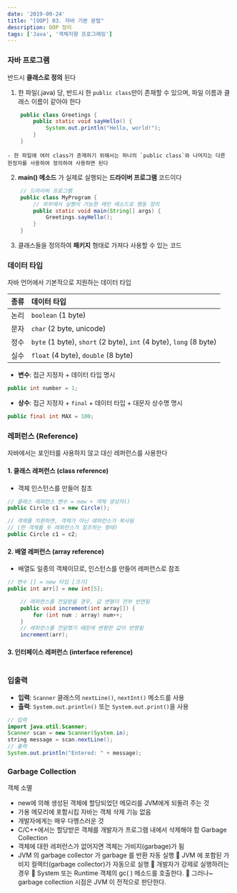 ```yaml
---
date: '2019-09-24'
title: "[OOP] 03. 자바 기본 문법"
description: OOP 정리
tags: ['Java', '객체지향 프로그래밍']
---
```


### 자바 프로그램
반드시 __클래스로 정의__ 된다
1. 한 파일(.java) 당, 반드시 한 `public class`만이 존재할 수 있으며, 파일 이름과 클래스 이름이 같아야 한다
```java
    public class Greetings {
        public static void sayHello() {
            System.out.println("Hello, world!");
        }
    }
```
    - 한 파일에 여러 class가 존재하기 위해서는 하나의 `public class`와 나머지는 다른 한정자를 사용하여 정의하여 사용하면 된다 
2. __main() 메소드__ 가 실제로 실행되는 __드라이버 프로그램__ 코드이다
```java
    // 드라이버 프로그램
    public class MyProgram {
        // 외부에서 실행이 가능한 메인 메소드로 행동 정의
        public static void main(String[] args) {
            Greetings.sayHello();
        }
    }
```
3. 클래스들을 정의하여 __패키지__ 형태로 가져다 사용할 수 있는 코드

### 데이터 타입
자바 언어에서 기본적으로 지원하는 데이터 타입

| 종류 | 데이터 타입 |
|:----|:----|
| 논리 | `boolean` (1 byte) |
| 문자 | `char` (2 byte, unicode) |
| 정수 | `byte` (1 byte), `short` (2 byte), `int` (4 byte), `long` (8 byte) |
| 실수 | `float` (4 byte), `double` (8 byte) |

- __변수__: 접근 지정자 + 데이터 타입 명시
```java
public int number = 1;
```
- __상수__: 접근 지정자 + `final` + 데이터 타입 + 대문자 상수명 명시
```java
public final int MAX = 100;
```

### 레퍼런스 (Reference)
자바에서는 포인터를 사용하지 않고 대신 레퍼런스를 사용한다

#### 1. 클래스 레퍼런스 (class reference)
- 객체 인스턴스를 만들어 참조
```java
// 클래스 레퍼런스 변수 = new + 객체 생성자()
public Circle c1 = new Circle();
```
```java
// 객체를 치환하면, 객체가 아닌 레퍼런스가 복사됨
// (한 객체를 두 레퍼런스가 참조하는 형태)
public Circle c1 = c2;
```

#### 2. 배열 레퍼런스 (array reference)
- 배열도 일종의 객체이므로, 인스턴스를 만들어 레퍼런스로 참조
```java
// 변수 [] = new 타입 [크기]
public int arr[] = new int[5];
```
```java
    // 레퍼런스를 전달받을 경우, 값 변형이 전부 반연됨 
    public void increment(int array[]) {
        for (int num : array) num++;
    }
    // 레퍼런스를 전달했기 때문에 변형한 값이 반영됨
    increment(arr);
```

#### 3. 인터페이스 레퍼런스 (interface reference)
```java
```

### 입출력
- __입력__: `Scanner` 클래스의 `nextLine()`, `nextInt()` 메소드를 사용
- __출력__: `System.out.println()` 또는 `System.out.print()`을 사용
```java
// 입력
import java.util.Scanner;
Scanner scan = new Scanner(System.in);
string message = scan.nextLine();
// 출력
System.out.println("Entered: " + message);
```

### Garbage Collection
객체 소멸
- new에 의해 생성된 객체에 할당되었던 메모리를 JVM에게
되돌려 주는 것
- 가용 메모리에 포함시킴
자바는 객체 삭제 기능 없음
- 개발자에게는 매우 다행스러운 것
- C/C++에서는 할당받은 객체를 개발자가 프로그램 내에서 삭제해야 함
Garbage Collection
- 객체에 대한 레퍼런스가 없어지면 객체는 가비지(garbage)가 됨
- JVM 의 garbage collector 가 garbage 를 반환
자동 실행
 JVM 에 포함된 가비지 컬렉터(garbage collector)가 자동으로 실행
 개발자가 강제로 실행하려는 경우
 System 또는 Runtime 객체의 gc( ) 메소드를 호출한다.
 그러나~ garbage collection 시점은 JVM 이 전적으로 판단한다.
